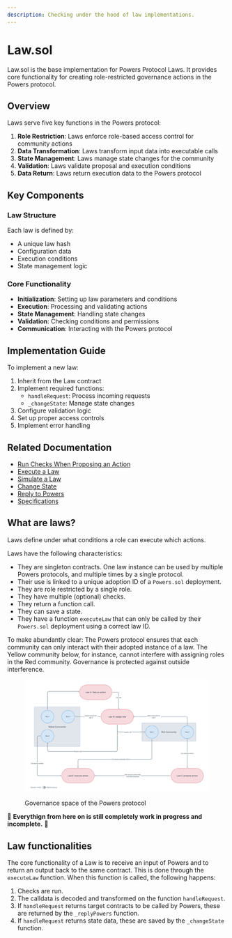 ```yaml
---
description: Checking under the hood of law implementations.
---
```


# Law.sol

Law.sol is the base implementation for Powers Protocol Laws. It provides core functionality for creating role-restricted governance actions in the Powers protocol.

## Overview

Laws serve five key functions in the Powers protocol:

1. **Role Restriction**: Laws enforce role-based access control for community actions
2. **Data Transformation**: Laws transform input data into executable calls
3. **State Management**: Laws manage state changes for the community
4. **Validation**: Laws validate proposal and execution conditions
5. **Data Return**: Laws return execution data to the Powers protocol

## Key Components

### Law Structure
Each law is defined by:
- A unique law hash
- Configuration data
- Execution conditions
- State management logic

### Core Functionality
- **Initialization**: Setting up law parameters and conditions
- **Execution**: Processing and validating actions
- **State Management**: Handling state changes
- **Validation**: Checking conditions and permissions
- **Communication**: Interacting with the Powers protocol

## Implementation Guide

To implement a new law:

1. Inherit from the Law contract
2. Implement required functions:
   - `handleRequest`: Process incoming requests
   - `_changeState`: Manage state changes
3. Configure validation logic
4. Set up proper access controls
5. Implement error handling

## Related Documentation

- [Run Checks When Proposing an Action](./run-checks-when-proposing-an-action.md)
- [Execute a Law](./execute-a-law.md)
- [Simulate a Law](./simulate-a-law.md)
- [Change State](./change-state.md)
- [Reply to Powers](./reply-to-powers.md)
- [Specifications](./specs.md)

## What are laws?

Laws define under what conditions a role can execute which actions.

Laws have the following characteristics:

* They are singleton contracts. One law instance can be used by multiple Powers protocols, and multiple times by a single protocol.
* Their use is linked to a unique adoption ID of a `Powers.sol` deployment.
* They are role restricted by a single role.
* They have multiple (optional) checks.
* They return a function call.
* They can save a state.
* They have a function `executeLaw` that can only be called by their `Powers.sol` deployment using a correct law ID.

To make abundantly clear: The Powers protocol ensures that each community can only interact with their adopted instance of a law. The Yellow community below, for instance, cannot interfere with assigning roles in the Red community. Governance is protected against outside interference.

<figure><img src="../../.gitbook/assets/image (4).png" alt=""><figcaption><p>Governance space of the Powers protocol </p></figcaption></figure>

🚧 **Everythign from here on is still completely work in progress and incomplete.** 🚧

## Law functionalities

The core functionality of a Law is to receive an input of Powers and to return an output back to the same contract. This is done through the `executeLaw` function. When this function is called, the following happens:

1. Checks are run.
2. The calldata is decoded and transformed on the function `handleRequest`.
3. If `handleRequest` returns target contracts to be called by Powers, these are returned by the `_replyPowers` function.
4. If `handleRequest` returns state data, these are saved by the `_changeState` function.
